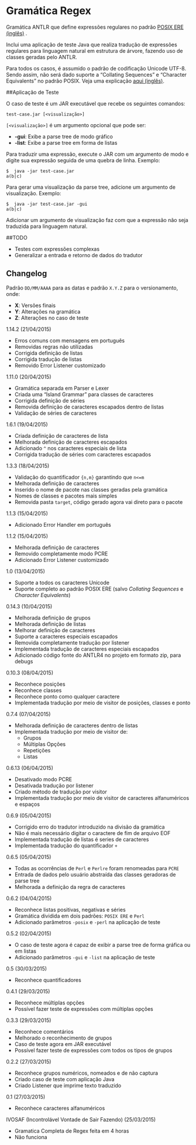 # Gramática Regex

Gramática ANTLR que define expressões regulares no padrão  [POSIX ERE (inglês)](http://pubs.opengroup.org/onlinepubs/9699919799/basedefs/V1_chap09.html) .

Inclui uma aplicação de teste Java que realiza tradução de expressões regulares para linguagem natural em estrutura de árvore, fazendo uso de classes geradas pelo ANTLR.

Para todos os casos, é assumido o padrão de codificação Unicode UTF-8. Sendo assim, não será dado suporte a “Collating Sequences” e “Character Equivalents” no padrão POSIX. Veja uma explicação [aqui (inglês)](http://www.regular-expressions.info/posixbrackets.html).

##Aplicação de Teste

O caso de teste é um JAR executável que recebe os seguintes comandos:

```
test-case.jar [<visualização>]
```

`[<visualização>]` é um argumento opcional que pode ser:

- **-gui**: Exibe a parse tree de modo gráfico
- **-list**: Exibe a parse tree em forma de listas

Para traduzir uma expressão, execute o JAR com um argumento de modo e digite sua expressão seguida de uma quebra de linha. Exemplo:

```
$  java -jar test-case.jar
a(b|c)
```

Para gerar uma visualização da parse tree, adicione um argumento de visualização. Exemplo:

```
$  java -jar test-case.jar -gui
a(b|c)
```

Adicionar um argumento de visualização faz com que a expressão não seja traduzida para linguagem natural.

##TODO

- Testes com expressões complexas
- Generalizar a entrada e retorno de dados do tradutor

## Changelog

Padrão `DD/MM/AAAA` para as datas e padrão `X.Y.Z` para o versionamento, onde:

- **X**: Versões finais
- **Y**: Alterações na gramática
- **Z**: Alterações no caso de teste

1.14.2 (21/04/2015)

- Erros comuns com mensagens em português
- Removidas regras não utilizadas
- Corrigida definição de listas
- Corrigida tradução de listas
- Removido Error Listener customizado

1.11.0 (20/04/2015)

- Gramática separada em Parser e Lexer
- Criada uma “Island Grammar” para classes de caracteres
- Corrigida definição de séries
- Removida definição de caracteres escapados dentro de listas
- Validação de séries de caracteres

1.6.1 (19/04/2015)

- Criada definição de caracteres de lista
- Melhorada definição de caracteres escapados
- Adicionado `^` nos caracteres especiais de lista
- Corrigida tradução de séries com caracteres escapados

1.3.3 (18/04/2015)

- Validação do quantificador `{n,m}` garantindo que `n<=m`
- Melhorada definição de caracteres
- Inserido o nome de pacote nas classes geradas pela gramática
- Nomes de classes e pacotes mais simples
- Removida pasta `target`, código gerado agora vai direto para o pacote

1.1.3 (15/04/2015)

- Adicionado Error Handler em português

1.1.2 (15/04/2015)

- Melhorada definição de caracteres
- Removido completamente modo PCRE
- Adicionado Error Listener customizado

1.0 (13/04/2015)

- Suporte a todos os caracteres Unicode
- Suporte completo ao padrão POSIX ERE (salvo  *Collating Sequences* e *Character Equivalents*)

0.14.3 (10/04/2015)

- Melhorada definição de grupos
- Melhorada definição de listas
- Melhorar definição de caracteres
- Suporte a caracteres especiais escapados
- Removida completamente tradução por listener
- Implementada tradução de caracteres especiais escapados
- Adicionado código fonte do ANTLR4 no projeto em formato zip, para debugs

0.10.3 (08/04/2015)

- Reconhece posições
- Reconhece classes
- Reconhece ponto como qualquer caractere
- Implementada tradução por meio de visitor de posições, classes e ponto

0.7.4 (07/04/2015)

- Melhorada definição de caracteres dentro de listas
- Implementada tradução por meio de visitor de:
	- Grupos
	- Múltiplas Opções 
	- Repetições
	- Listas

0.6.13 (06/04/2015)

- Desativado modo PCRE
- Desativada tradução por listener
- Criado método de tradução por visitor
- Implementada tradução por meio de visitor de caracteres alfanuméricos e espaços

0.6.9 (05/04/2015)

- Corrigido erro do tradutor introduzido na divisão da gramática
- Não é mais necessário digitar o caractere de fim de arquivo EOF
- Implementada tradução de listas é series de caracteres
- Implementada tradução do quantificador `+`

0.6.5 (05/04/2015)

- Todas as ocorrências de `Perl` e `Perlre` foram renomeadas para `PCRE`
- Entrada de dados pelo usuário abstraída das classes geradoras de parse tree
- Melhorada a definição da regra de caracteres

0.6.2 (04/04/2015)

- Reconhece listas positivas, negativas e séries
- Gramática dividida em dois padrões: `POSIX ERE` e `Perl`
- Adicionado parâmetros `-posix` e `-perl` na aplicação de teste

0.5.2 (02/04/2015)

- O caso de teste agora é capaz de exibir a parse tree de forma gráfica ou em listas
- Adicionado parâmetros `-gui` e `-list` na aplicação de teste

0.5 (30/03/2015)

- Reconhece quantificadores

0.4.1  (29/03/2015)

- Reconhece múltiplas opções
- Possível fazer teste de expressões com múltiplas opções

0.3.3 (29/03/2015)

- Reconhece comentários
- Melhorado o reconhecimento de grupos
- Caso de teste agora em JAR executável
- Possível fazer teste de expressões com todos os tipos de grupos

0.2.2 (27/03/2015)

- Reconhece grupos numéricos, nomeados e de não captura
- Criado caso de teste com aplicação Java
- Criado Listener que imprime texto traduzido

0.1 (27/03/2015)

- Reconhece caracteres alfanuméricos

IVOSAF (Incontrolável Vontade de Sair Fazendo) (25/03/2015)

- Gramatica Completa de Regex feita em 4 horas
- Não funciona
